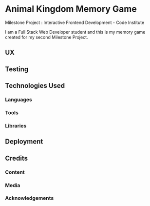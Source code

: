 # Animal Kingdom Memory Game 
Milestone Project : Interactive Frontend Development - Code Institute 

I am a Full Stack Web Developer student and this is my memory game created for my second Milestone Project.

## UX

## Testing 

## Technologies Used 
### Languages
### Tools 
### Libraries 

## Deployment 

## Credits 
### Content
### Media
### Acknowledgements
